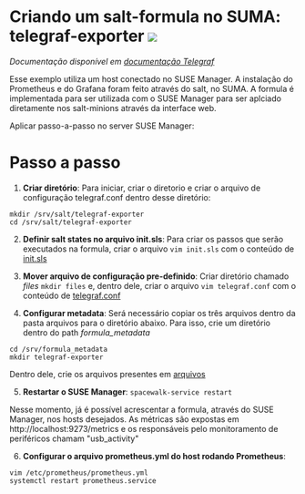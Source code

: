 # Criando um salt-formula no SUMA: telegraf-exporter <img src="https://img2.gratispng.com/20180821/ywt/kisspng-opensuse-suse-linux-distributions-operating-system-suse-logo-software-logo-5b7cad67a58a40.1118626715348975116781.jpg">

*Documentação disponível em <a href="https://docs.influxdata.com/telegraf/v1.14/">documentação Telegraf</a>*

Esse exemplo utiliza um host conectado no SUSE Manager. A instalação do Prometheus e do Grafana foram feito através do salt, no SUMA. A formula é implementada para ser utilizada com o SUSE Manager para ser aplciado diretamente nos salt-minions através da interface web.

Aplicar passo-a-passo no server SUSE Manager: 

# Passo a passo
1. **Criar diretório**: Para iniciar, criar o diretorio e criar o arquivo de configuração telegraf.conf dentro desse diretório:
```
mkdir /srv/salt/telegraf-exporter
cd /srv/salt/telegraf-exporter
``` 

2. **Definir salt states no arquivo init.sls**: Para criar os passos que serão executados na formula, criar o arquivo ```vim init.sls``` com o conteúdo de <a href="https://github.com/gbrlins/telegraf-exporter-formula/blob/master/init.sls">init.sls</a>
 
3. **Mover arquivo de configuração pre-definido**: Criar diretório chamado *files*  ```mkdir files``` e, dentro dele, criar o arquivo ```vim telegraf.conf``` com o conteúdo de <a href="https://github.com/gbrlins/telegraf-exporter-formula/blob/master/telegraf.conf">telegraf.conf</a>  

4. **Configurar metadata**: Será necessário copiar os três arquivos dentro da pasta arquivos para o diretório abaixo. Para isso, crie um diretório dentro do path *formula_metadata*
```
cd /srv/formula_metadata
mkdir telegraf-exporter
```
Dentro dele, crie os arquivos presentes em <a href="https://github.com/gbrlins/telegraf-exporter-formula/tree/master/arquivos">arquivos</a>

5. **Restartar o SUSE Manager**: ```spacewalk-service restart```

Nesse momento, já é possível acrescentar a formula, através do SUSE Manager, nos hosts desejados.
As métricas são expostas em http://localhost:9273/metrics e os responsáveis pelo monitoramento de periféricos chamam "usb_activity"

6. **Configurar o arquivo prometheus.yml do host rodando Prometheus**:
```
vim /etc/prometheus/prometheus.yml
systemctl restart prometheus.service
```
